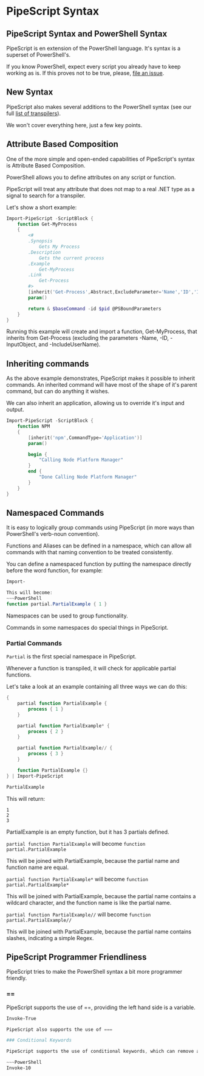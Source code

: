 # PipeScript Syntax

## PipeScript Syntax and PowerShell Syntax

PipeScript is en extension of the PowerShell language.  It's syntax is a superset of PowerShell's.

If you know PowerShell, expect every script you already have to keep working as is.
If this proves not to be true, please, [file an issue](https://github.com/StartAutomating/PipeScript).

## New Syntax

PipeScript also makes several additions to the PowerShell syntax (see our full [list of transpilers](ListOfTranspilers.md)).

We won't cover everything here, just a few key points.

## Attribute Based Composition

One of the more simple and open-ended capabilities of PipeScript's syntax is Attribute Based Composition.

PowerShell allows you to define attributes on any script or function.

PipeScript will treat any attribute that does not map to a real .NET type as a signal to search for a transpiler.

Let's show a short example:

~~~PowerShell
Import-PipeScript -ScriptBlock {
    function Get-MyProcess
    {
        <#
        .Synopsis
            Gets My Process
        .Description
            Gets the current process
        .Example
            Get-MyProcess
        .Link
            Get-Process
        #>
        [inherit('Get-Process',Abstract,ExcludeParameter='Name','ID','InputObject','IncludeUserName')]
        param()

        return & $baseCommand -id $pid @PSBoundParameters
    }
}
~~~

Running this example will create and import a function, Get-MyProcess, that inherits from Get-Process (excluding the parameters -Name, -ID, -InputObject, and -IncludeUserName).

## Inheriting commands

As the above example demonstrates, PipeScript makes it possible to inherit commands.  An inherited command will have most of the shape of it's parent command, but can do anything it wishes.

We can also inherit an application, allowing us to override it's input and output.

~~~PowerShell
Import-PipeScript -ScriptBlock {
    function NPM
    {
        [inherit('npm',CommandType='Application')]
        param()

        begin {
            "Calling Node Platform Manager" 
        }
        end {
            "Done Calling Node Platform Manager"
        }
    }
}
~~~

## Namespaced Commands

It is easy to logically group commands using PipeScript (in more ways than PowerShell's verb-noun convention).

Functions and Aliases can be defined in a namespace, which can allow all commands with that naming convention to be treated consistently.

You can define a namespaced function by putting the namespace directly before the word function, for example:

~~~PowerShell
Import-

This will become:
~~~PowerShell
function partial.PartialExample { 1 }
~~~

Namespaces can be used to group functionality.

Commands in some namespaces do special things in PipeScript.

### Partial Commands

`Partial` is the first special namespace in PipeScript.

Whenever a function is transpiled, it will check for applicable partial functions.

Let's take a look at an example containing all three ways we can do this:

~~~PowerShell
{
    partial function PartialExample {
        process { 1 }
    }

    partial function PartialExample* {
        process { 2 }
    }

    partial function PartialExample// {
        process { 3 }
    }        

    function PartialExample {}
} | Import-PipeScript

PartialExample
~~~

This will return:

~~~
1
2
3
~~~

PartialExample is an empty function, but it has 3 partials defined.

`partial function PartialExample` will become `function partial.PartialExample`

This will be joined with PartialExample, because the partial name and function name are equal.

`partial function PartialExample*` will become `function partial.PartialExample*`

This will be joined with PartialExample, because the partial name contains a wildcard character, and the function name is like the partial name.

`partial function PartialExample//` will become `function partial.PartialExample//`

This will be joined with PartialExample, because the partial name contains slashes, indicating a simple Regex.


## PipeScript Programmer Friendliness

PipeScript tries to make the PowerShell syntax a bit more programmer friendly.

### ==

PipeScript supports the use of ==, providing the left hand side is a variable.

~~~PowerShell
Invoke-True

PipeScript also supports the use of ===

### Conditional Keywords

PipeScript supports the use of conditional keywords, which can remove a few excess braces from your code.

~~~PowerShell
Invoke-10

